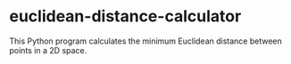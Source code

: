 # euclidean-distance-calculator
This Python program calculates the minimum Euclidean distance between points in a 2D space.
